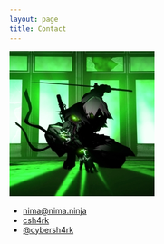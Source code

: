 ```yaml
---
layout: page
title: Contact
---
```


![](/assets/ninja2.jpg)

- [nima@nima.ninja](mailto:nima@nima.ninja)
- [csh4rk](https://github.com/csh4rk)
- [@cybersh4rk](https://twitter.com/cybersh4rk)
